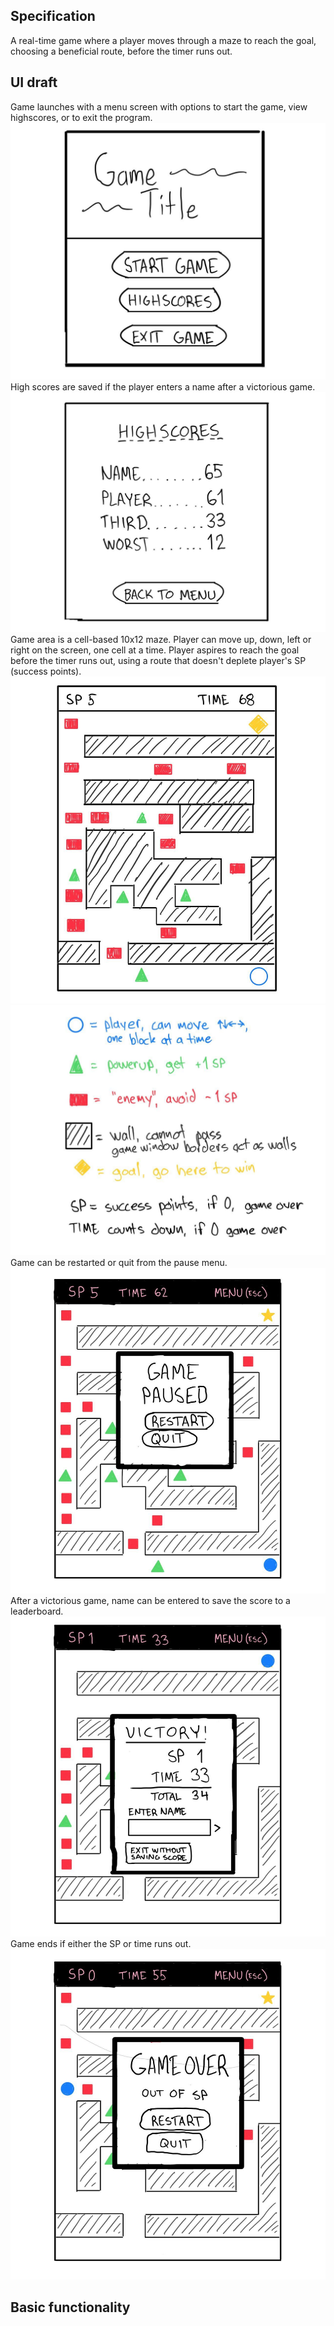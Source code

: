 Specification
---
A real-time game where a player moves through a maze to reach the goal, choosing a beneficial route, before the timer runs out.
## UI draft
Game launches with a menu screen with options to start the game, view highscores, or to exit the program.
![Main menu screen](/documentation/images/start-menu.jpg)
High scores are saved if the player enters a name after a victorious game.
![High scores screen](/documentation/images/highscores.jpg)
Game area is a cell-based 10x12 maze. Player can move up, down, left or right on the screen, one cell at a time. Player aspires to reach the goal before the timer runs out, using a route that doesn't deplete player's SP (success points).
![Game screen](/documentation/images/game.jpg)
![Game screen legend](/documentation/images/legend.jpg)
Game can be restarted or quit from the pause menu.
![Game paused screen](/documentation/images/pause-menu.jpg)
After a victorious game, name can be entered to save the score to a leaderboard.
![Game won](/documentation/images/victory.jpg)
Game ends if either the SP or time runs out.
![Game lost](/documentation/images/game-over.jpg)
## Basic functionality
